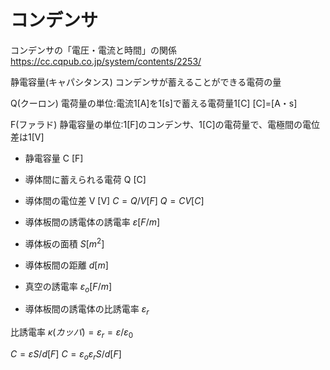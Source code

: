 # コンデンサ

コンデンサの「電圧・電流と時間」の関係
https://cc.cqpub.co.jp/system/contents/2253/

静電容量(キャパシタンス)
コンデンサが蓄えることができる電荷の量

Q(クーロン)
電荷量の単位:電流1[A]を1[s]で蓄える電荷量1[C]
[C]=[A・s]

F(ファラド)
静電容量の単位:1[F]のコンデンサ、1[C]の電荷量で、電極間の電位差は1[V]

- 静電容量 C [F]　
- 導体間に蓄えられる電荷 Q [C]　
- 導体間の電位差 V [V]
$C = Q/V [F]$
$Q = CV [C]$



- 導体板間の誘電体の誘電率 $ε [F/m]$
- 導体板の面積 $S [m^2]$
- 導体板間の距離 $d [m]$
- 真空の誘電率 $ε_o [F/m]$
- 導体板間の誘電体の比誘電率 $ε_r$

比誘電率 $κ(カッパ) = ε_r = ε / ε_0$


$C = εS/d [F]$
$C = ε_o ε_r S/d [F]$
